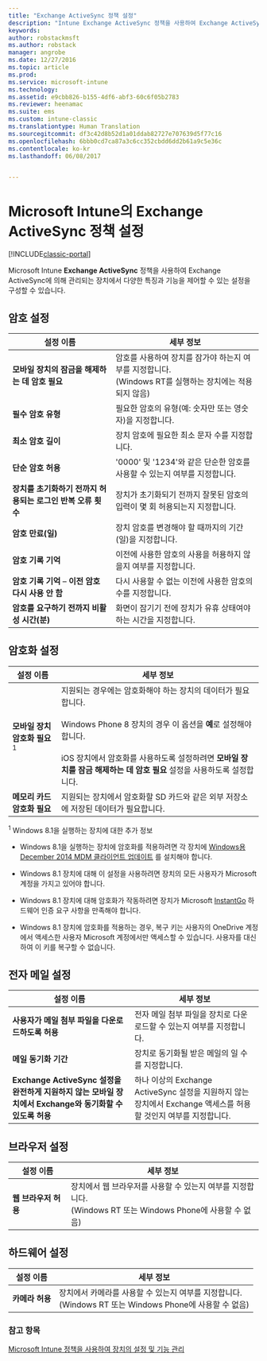 ```yaml
---
title: "Exchange ActiveSync 정책 설정"
description: "Intune Exchange ActiveSync 정책을 사용하여 Exchange ActiveSync에 의해 관리되는 장치에서 특징과 기능을 제어할 수 있도록 해주는 설정을 구성할 수 있습니다."
keywords: 
author: robstackmsft
ms.author: robstack
manager: angrobe
ms.date: 12/27/2016
ms.topic: article
ms.prod: 
ms.service: microsoft-intune
ms.technology: 
ms.assetid: e9cbb826-b155-4df6-abf3-60c6f05b2783
ms.reviewer: heenamac
ms.suite: ems
ms.custom: intune-classic
ms.translationtype: Human Translation
ms.sourcegitcommit: df3c42d8b52d1a01ddab82727e707639d5f77c16
ms.openlocfilehash: 6bbb0cd7ca87a3c6cc352cbdd6dd2b61a9c5e36c
ms.contentlocale: ko-kr
ms.lasthandoff: 06/08/2017


---
```


# <a name="exchange-activesync-policy-settings-in-microsoft-intune"></a>Microsoft Intune의 Exchange ActiveSync 정책 설정

[!INCLUDE[classic-portal](../includes/classic-portal.md)]

Microsoft Intune **Exchange ActiveSync** 정책을 사용하여 Exchange ActiveSync에 의해 관리되는 장치에서 다양한 특징과 기능을 제어할 수 있는 설정을 구성할 수 있습니다.


## <a name="password-settings"></a>암호 설정

|설정 이름|세부 정보
|----------------|---|
|**모바일 장치의 잠금을 해제하는 데 암호 필요**|암호를 사용하여 장치를 잠가야 하는지 여부를 지정합니다.<br>(Windows RT를 실행하는 장치에는 적용되지 않음)|
|**필수 암호 유형**|필요한 암호의 유형(예: 숫자만 또는 영숫자)을 지정합니다.|
|**최소 암호 길이**|장치 암호에 필요한 최소 문자 수를 지정합니다.|
|**단순 암호 허용**|'0000' 및 '1234'와 같은 단순한 암호를 사용할 수 있는지 여부를 지정합니다.|
|**장치를 초기화하기 전까지 허용되는 로그인 반복 오류 횟수**|장치가 초기화되기 전까지 잘못된 암호의 입력이 몇 회 허용되는지 지정합니다.|
|**암호 만료(일)**|장치 암호를 변경해야 할 때까지의 기간(일)을 지정합니다.
|**암호 기록 기억**|이전에 사용한 암호의 사용을 허용하지 않을지 여부를 지정합니다.|
|**암호 기록 기억** – **이전 암호 다시 사용 안 함**|다시 사용할 수 없는 이전에 사용한 암호의 수를 지정합니다.|
|**암호를 요구하기 전까지 비활성 시간(분)**|화면이 잠기기 전에 장치가 유휴 상태여야 하는 시간을 지정합니다.

## <a name="encryption-settings"></a>암호화 설정

|설정 이름|세부 정보|
|----------------|---|
|**모바일 장치 암호화 필요**<sup>1</sup>|지원되는 경우에는 암호화해야 하는 장치의 데이터가 필요합니다.<br><br>Windows Phone 8 장치의 경우 이 옵션을 **예**로 설정해야 합니다.<br /><br />iOS 장치에서 암호화를 사용하도록 설정하려면 **모바일 장치를 잠금 해제하는 데 암호 필요** 설정을 사용하도록 설정합니다.|
|**메모리 카드 암호화 필요**|지원되는 장치에서 암호화할 SD 카드와 같은 외부 저장소에 저장된 데이터가 필요합니다.
<sup>1</sup> Windows 8.1을 실행하는 장치에 대한 추가 정보

-   Windows 8.1을 실행하는 장치에 암호화를 적용하려면 각 장치에 [Windows용 December 2014 MDM 클라이언트 업데이트](https://support.microsoft.com/kb/3013816) 를 설치해야 합니다.

-   Windows 8.1 장치에 대해 이 설정을 사용하려면 장치의 모든 사용자가 Microsoft 계정을 가지고 있어야 합니다.

-   Windows 8.1 장치에 대해 암호화가 작동하려면 장치가 Microsoft [InstantGo](http://blogs.windows.com/bloggingwindows/2014/06/19/instantgo-a-better-way-to-sleep/) 하드웨어 인증 요구 사항을 만족해야 합니다.

-   Windows 8.1 장치에 암호화를 적용하는 경우, 복구 키는 사용자의 OneDrive 계정에서 액세스한 사용자 Microsoft 계정에서만 액세스할 수 있습니다. 사용자를 대신하여 이 키를 복구할 수 없습니다.

## <a name="email-settings"></a>전자 메일 설정

|설정 이름|세부 정보
|----------------|---|
|**사용자가 메일 첨부 파일을 다운로드하도록 허용**|전자 메일 첨부 파일을 장치로 다운로드할 수 있는지 여부를 지정합니다.|
|**메일 동기화 기간**|장치로 동기화될 받은 메일의 일 수를 지정합니다.
|**Exchange ActiveSync 설정을 완전하게 지원하지 않는 모바일 장치에서 Exchange와 동기화할 수 있도록 허용**|하나 이상의 Exchange ActiveSync 설정을 지원하지 않는 장치에서 Exchange 액세스를 허용할 것인지 여부를 지정합니다.

## <a name="browser-settings"></a>브라우저 설정

|설정 이름|세부 정보
|----------------|---|
|**웹 브라우저 허용**|장치에서 웹 브라우저를 사용할 수 있는지 여부를 지정합니다.<br>(Windows RT 또는 Windows Phone에 사용할 수 없음)

## <a name="hardware-settings"></a>하드웨어 설정

|설정 이름|세부 정보
|----------------|---|
|**카메라 허용**|장치에서 카메라를 사용할 수 있는지 여부를 지정합니다.<br>(Windows RT 또는 Windows Phone에 사용할 수 없음)



### <a name="see-also"></a>참고 항목
[Microsoft Intune 정책을 사용하여 장치의 설정 및 기능 관리](manage-settings-and-features-on-your-devices-with-microsoft-intune-policies.md)

